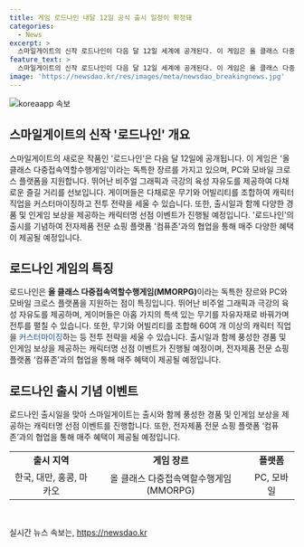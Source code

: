 ```yaml
---
title: 게임 로드나인 내달 12일 공식 출시 일정이 확정돼
categories:
  - News
excerpt: >
  스마일게이트의 신작 로드나인이 다음 달 12일 세계에 공개된다. 이 게임은 올 클래스 다중접속역할수행게임으로 PC와 모바일 크로스 플랫폼을 지원한다. 뛰어난 비주얼 그래픽과 극강의 육성 자유도를 제공하며, 아홉 가지의 특색 있는 무기와 60여 개 이상의 캐릭터 직업을 조합하여 전투 전략을 세울 수 있다. 또한, 출시일과 함께 풍성한 경품과 인게임 보상을 제공하는 캐릭터명 선점 이벤트를 진행하며, 컴퓨존과의 협업을 통해 매주 혜택을 제공한다.
feature_text: >
  스마일게이트의 신작 로드나인이 다음 달 12일 세계에 공개된다. 이 게임은 올 클래스 다중접속역할수행게임으로 PC와 모바일 크로스 플랫폼을 지원한다. 뛰어난 비주얼 그래픽과 극강의 육성 자유도를 제공하며, 아홉 가지의 특색 있는 무기와 60여 개 이상의 캐릭터 직업을 조합하여 전투 전략을 세울 수 있다. 또한, 출시일과 함께 풍성한 경품과 인게임 보상을 제공하는 캐릭터명 선점 이벤트를 진행하며, 컴퓨존과의 협업을 통해 매주 혜택을 제공한다.
image: 'https://newsdao.kr/res/images/meta/newsdao_breakingnews.jpg'
---
```


<p><img src="https://newsdao.kr/res/images/meta/newsdao_breakingnews.jpg" alt="koreaapp 속보" /></p>

<h2 data-ke-size="size26">스마일게이트의 신작 '로드나인' 개요</h2>

<p data-ke-size="size16">스마일게이트의 새로운 작품인 '로드나인'은 다음 달 12일에 공개됩니다. 이 게임은 '올 클래스 다중접속역할수행게임'이라는 독특한 장르를 가지고 있으며, PC와 모바일 크로스 플랫폼을 지원합니다. 뛰어난 비주얼 그래픽과 극강의 육성 자유도를 제공하여 다채로운 즐길 거리를 선보입니다. 게이머들은 다채로운 무기와 어빌리티를 조합하여 캐릭터 직업을 커스터마이징하고 전투 전략을 세울 수 있습니다. 또한, 출시일과 함께 다양한 경품 및 인게임 보상을 제공하는 캐릭터명 선점 이벤트가 진행될 예정입니다. '로드나인'의 출시를 기념하여 전자제품 전문 쇼핑 플랫폼 '컴퓨존'과의 협업을 통해 매주 다양한 혜택이 제공될 예정입니다.</p>

<h2 data-ke-size="size26">로드나인 게임의 특징</h2>

<p data-ke-size="size16">로드나인은 <b>올 클래스 다중접속역할수행게임(MMORPG)</b>이라는 독특한 장르와 PC와 모바일 크로스 플랫폼을 지원하는 점이 특징입니다. 뛰어난 비주얼 그래픽과 극강의 육성 자유도를 제공하며, 게이머들은 아홉 가지의 특색 있는 무기를 자유자재로 바꿔가며 전투를 펼칠 수 있습니다. 또한, 무기와 어빌리티를 조합해 60여 개 이상의 캐릭터 직업을 <span style="color: #1a5490;">커스터마이징</span>하는 등 전투 전략을 세울 수 있습니다. 출시일과 함께 풍성한 경품 및 인게임 보상을 제공하는 캐릭터명 선점 이벤트가 진행될 예정이며, 전자제품 전문 쇼핑 플랫폼 ‘컴퓨존’과의 협업을 통해 매주 혜택이 제공될 예정입니다.</p>

<h2 data-ke-size="size26">로드나인 출시 기념 이벤트</h2>

<p data-ke-size="size16">로드나인 출시일을 맞아 스마일게이트는 출시와 함께 풍성한 경품 및 인게임 보상을 제공하는 캐릭터명 선점 이벤트를 진행합니다. 또한, 전자제품 전문 쇼핑 플랫폼 ‘컴퓨존’과의 협업을 통해 매주 혜택이 제공될 예정입니다.</p>

<table style="width: 100%;" data-ke-size="size16">
<tbody>
<tr>
<td style="text-align: center; height: 17px;"><b>출시 지역</b></td>
<td style="text-align: center; height: 17px;"><b>게임 장르</b></td>
<td style="text-align: center; height: 17px;"><b>플랫폼</b></td>
</tr>
<tr>
<td style="text-align: center; height: 17px;">한국, 대만, 홍콩, 마카오</td>
<td style="text-align: center; height: 17px;">올 클래스 다중접속역할수행게임(MMORPG)</td>
<td style="text-align: center; height: 17px;">PC, 모바일</td>
</tr>
</tbody>
</table>

<p data-ke-size="size16">&nbsp;</p>
실시간 뉴스 속보는, <a href="https://newsdao.kr" rel="dofollow">https://newsdao.kr</a>


